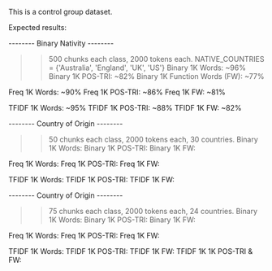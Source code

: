This is a control group dataset.

Expected results:

-------- Binary Nativity --------
>> 500 chunks each class, 2000 tokens each.
>> NATIVE_COUNTRIES = {'Australia', 'England', 'UK', 'US'}
Binary 1K Words: ~96%
Binary 1K POS-TRI: ~82%
Binary 1K Function Words (FW): ~77%

Freq 1K Words: ~90%
Freq 1K POS-TRI: ~86%
Freq 1K FW: ~81%

TFIDF 1K Words: ~95%
TFIDF 1K POS-TRI: ~88%
TFIDF 1K FW: ~82%


-------- Country of Origin --------
>> 50 chunks each class, 2000 tokens each, 30 countries.
Binary 1K Words:
Binary 1K POS-TRI:
Binary 1K FW:

Freq 1K Words:
Freq 1K POS-TRI:
Freq 1K FW:

TFIDF 1K Words:
TFIDF 1K POS-TRI:
TFIDF 1K FW:


-------- Country of Origin --------
>> 75 chunks each class, 2000 tokens each, 24 countries.
Binary 1K Words:
Binary 1K POS-TRI:
Binary 1K FW:

Freq 1K Words:
Freq 1K POS-TRI:
Freq 1K FW:

TFIDF 1K Words:
TFIDF 1K POS-TRI:
TFIDF 1K FW:
TFIDF 1K 1K POS-TRI & FW:
